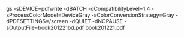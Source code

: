 gs -sDEVICE=pdfwrite -dBATCH -dCompatibilityLevel=1.4 -sProcessColorModel=DeviceGray -sColorConversionStrategy=Gray -dPDFSETTINGS=/screen -dQUIET -dNOPAUSE -sOutputFile=book201221bd.pdf book201221.pdf